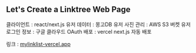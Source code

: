 ## Let's Create a Linktree Web Page 

클라이언트 : react/next.js
유저 데이터 : 몽고DB
유저 사진 관리 : AWS S3 버켓
유저 로그인 정보 : 구글 클라우드 OAuth
배포 : vercel next.js 자동 배포 

링크 : [mylinklist-vercel.app](https://mylinklist.vercel.app/)
